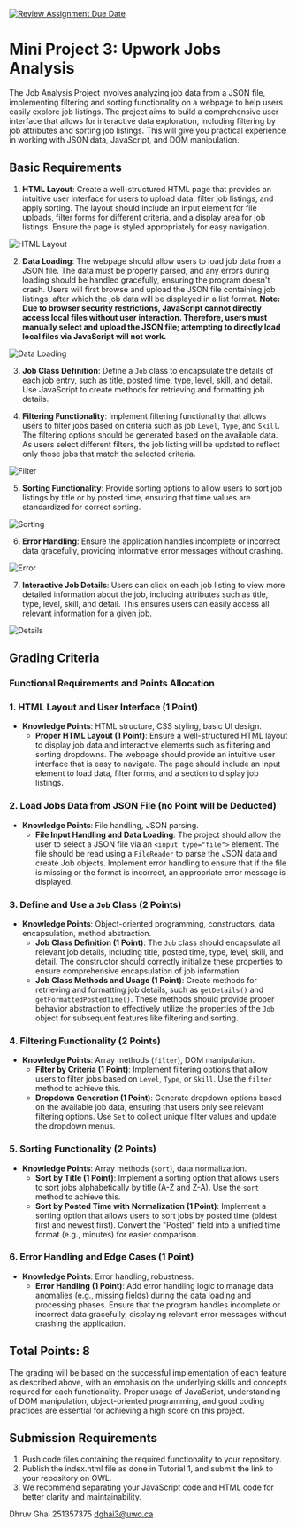 [![Review Assignment Due Date](https://classroom.github.com/assets/deadline-readme-button-22041afd0340ce965d47ae6ef1cefeee28c7c493a6346c4f15d667ab976d596c.svg)](https://classroom.github.com/a/fcr-Lcjc)
# Mini Project 3: Upwork Jobs Analysis

The Job Analysis Project involves analyzing job data from a JSON file, implementing filtering and sorting functionality on a webpage to help users easily explore job listings. The project aims to build a comprehensive user interface that allows for interactive data exploration, including filtering by job attributes and sorting job listings. This will give you practical experience in working with JSON data, JavaScript, and DOM manipulation.

## Basic Requirements

1. **HTML Layout**: Create a well-structured HTML page that provides an intuitive user interface for users to upload data, filter job listings, and apply sorting. The layout should include an input element for file uploads, filter forms for different criteria, and a display area for job listings. Ensure the page is styled appropriately for easy navigation.

![HTML Layout](Examples/layout.png)

2. **Data Loading**: The webpage should allow users to load job data from a JSON file. The data must be properly parsed, and any errors during loading should be handled gracefully, ensuring the program doesn't crash. Users will first browse and upload the JSON file containing job listings, after which the job data will be displayed in a list format. **Note: Due to browser security restrictions, JavaScript cannot directly access local files without user interaction. Therefore, users must manually select and upload the JSON file; attempting to directly load local files via JavaScript will not work.**

![Data Loading](Examples/loaddata.png)

3. **Job Class Definition**: Define a `Job` class to encapsulate the details of each job entry, such as title, posted time, type, level, skill, and detail. Use JavaScript to create methods for retrieving and formatting job details.

4. **Filtering Functionality**: Implement filtering functionality that allows users to filter jobs based on criteria such as job `Level`, `Type`, and `Skill`. The filtering options should be generated based on the available data. As users select different filters, the job listing will be updated to reflect only those jobs that match the selected criteria.

![Filter](Examples/filter.png)

5. **Sorting Functionality**: Provide sorting options to allow users to sort job listings by title or by posted time, ensuring that time values are standardized for correct sorting.

![Sorting](Examples/sorting.png)

6. **Error Handling**: Ensure the application handles incomplete or incorrect data gracefully, providing informative error messages without crashing.

![Error](Examples/error.png)


7. **Interactive Job Details**: Users can click on each job listing to view more detailed information about the job, including attributes such as title, type, level, skill, and detail. This ensures users can easily access all relevant information for a given job.

![Details](Examples/details.png)

## Grading Criteria

### Functional Requirements and Points Allocation

### 1. HTML Layout and User Interface (1 Point)

- **Knowledge Points**: HTML structure, CSS styling, basic UI design.
  - **Proper HTML Layout (1 Point)**: Ensure a well-structured HTML layout to display job data and interactive elements such as filtering and sorting dropdowns. The webpage should provide an intuitive user interface that is easy to navigate. The page should include an input element to load data, filter forms, and a section to display job listings.

### 2. Load Jobs Data from JSON File (no Point will be Deducted)

- **Knowledge Points**: File handling, JSON parsing.
  - **File Input Handling and Data Loading**: The project should allow the user to select a JSON file via an `<input type="file">` element. The file should be read using a `FileReader` to parse the JSON data and create Job objects. Implement error handling to ensure that if the file is missing or the format is incorrect, an appropriate error message is displayed.

### 3. Define and Use a `Job` Class (2 Points)

- **Knowledge Points**: Object-oriented programming, constructors, data encapsulation, method abstraction.
  - **Job Class Definition (1 Point)**: The `Job` class should encapsulate all relevant job details, including title, posted time, type, level, skill, and detail. The constructor should correctly initialize these properties to ensure comprehensive encapsulation of job information.
   - **Job Class Methods and Usage (1 Point)**: Create methods for retrieving and formatting job details, such as `getDetails()` and `getFormattedPostedTime()`. These methods should provide proper behavior abstraction to effectively utilize the properties of the `Job` object for subsequent features like filtering and sorting.


### 4. Filtering Functionality (2 Points)

- **Knowledge Points**: Array methods (`filter`), DOM manipulation.
  - **Filter by Criteria (1 Point)**: Implement filtering options that allow users to filter jobs based on `Level`, `Type`, or `Skill`. Use the `filter` method to achieve this.
  - **Dropdown Generation (1 Point)**: Generate dropdown options  based on the available job data, ensuring that users only see relevant filtering options. Use `Set` to collect unique filter values and update the dropdown menus.

### 5. Sorting Functionality (2 Points)

- **Knowledge Points**: Array methods (`sort`), data normalization.
  - **Sort by Title (1 Point)**: Implement a sorting option that allows users to sort jobs alphabetically by title (A-Z and Z-A). Use the `sort` method to achieve this.
  - **Sort by Posted Time with Normalization (1 Point)**: Implement a sorting option that allows users to sort jobs by posted time (oldest first and newest first). Convert the "Posted" field into a unified time format (e.g., minutes) for easier comparison.

### 6. Error Handling and Edge Cases (1 Point)

- **Knowledge Points**: Error handling, robustness.
  - **Error Handling (1 Point)**: Add error handling logic to manage data anomalies (e.g., missing fields) during the data loading and processing phases. Ensure that the program handles incomplete or incorrect data gracefully, displaying relevant error messages without crashing the application.

## Total Points: 8

The grading will be based on the successful implementation of each feature as described above, with an emphasis on the underlying skills and concepts required for each functionality. Proper usage of JavaScript, understanding of DOM manipulation, object-oriented programming, and good coding practices are essential for achieving a high score on this project.

## Submission Requirements
1. Push code files containing the required functionality to your repository.
2. Publish the index.html file as done in Tutorial 1, and submit the link to your repository on OWL. 
3. We recommend separating your JavaScript code and HTML code for better clarity and maintainability. 

Dhruv Ghai
251357375
dghai3@uwo.ca